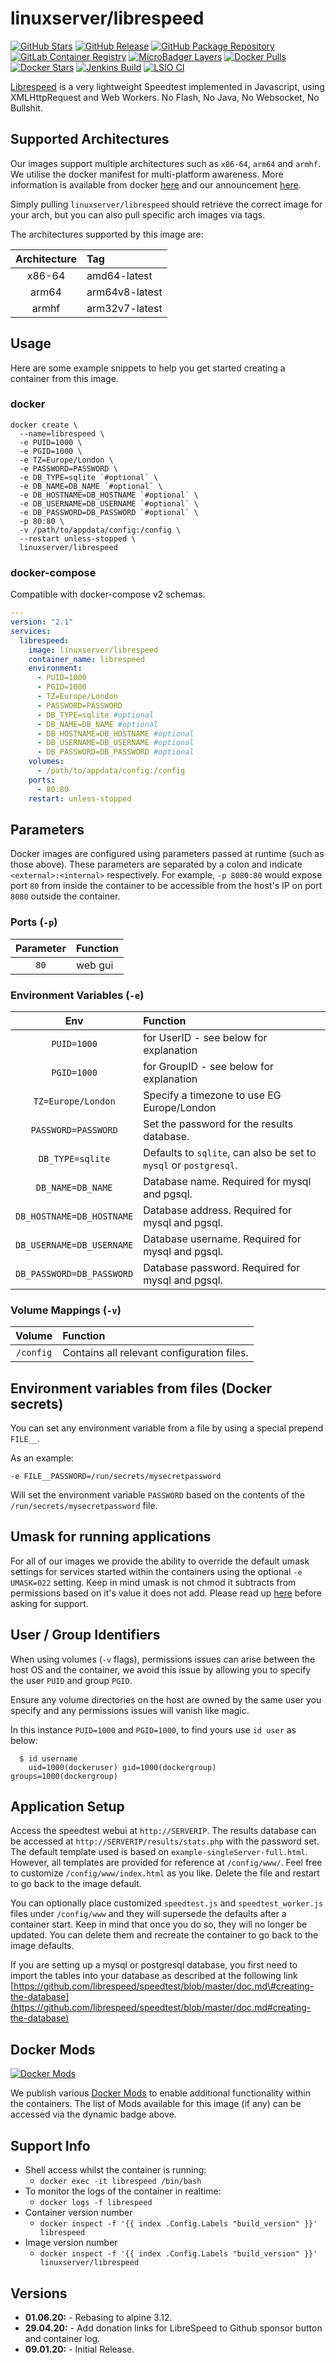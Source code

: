 # linuxserver/librespeed

[![GitHub Stars](https://img.shields.io/github/stars/linuxserver/docker-librespeed.svg?color=94398d&labelColor=555555&logoColor=ffffff&style=for-the-badge&logo=github)](https://github.com/linuxserver/docker-librespeed) [![GitHub Release](https://img.shields.io/github/release/linuxserver/docker-librespeed.svg?color=94398d&labelColor=555555&logoColor=ffffff&style=for-the-badge&logo=github)](https://github.com/linuxserver/docker-librespeed/releases) [![GitHub Package Repository](https://img.shields.io/static/v1.svg?color=94398d&labelColor=555555&logoColor=ffffff&style=for-the-badge&label=linuxserver.io&message=GitHub%20Package&logo=github)](https://github.com/linuxserver/docker-librespeed/packages) [![GitLab Container Registry](https://img.shields.io/static/v1.svg?color=94398d&labelColor=555555&logoColor=ffffff&style=for-the-badge&label=linuxserver.io&message=GitLab%20Registry&logo=gitlab)](https://gitlab.com/Linuxserver.io/docker-librespeed/container_registry) [![MicroBadger Layers](https://img.shields.io/microbadger/layers/linuxserver/librespeed.svg?color=94398d&labelColor=555555&logoColor=ffffff&style=for-the-badge)](https://microbadger.com/images/linuxserver/librespeed) [![Docker Pulls](https://img.shields.io/docker/pulls/linuxserver/librespeed.svg?color=94398d&labelColor=555555&logoColor=ffffff&style=for-the-badge&label=pulls&logo=docker)](https://hub.docker.com/r/linuxserver/librespeed) [![Docker Stars](https://img.shields.io/docker/stars/linuxserver/librespeed.svg?color=94398d&labelColor=555555&logoColor=ffffff&style=for-the-badge&label=stars&logo=docker)](https://hub.docker.com/r/linuxserver/librespeed) [![Jenkins Build](https://img.shields.io/jenkins/build?labelColor=555555&logoColor=ffffff&style=for-the-badge&jobUrl=https%3A%2F%2Fci.linuxserver.io%2Fjob%2FDocker-Pipeline-Builders%2Fjob%2Fdocker-librespeed%2Fjob%2Fmaster%2F&logo=jenkins)](https://ci.linuxserver.io/job/Docker-Pipeline-Builders/job/docker-librespeed/job/master/) [![LSIO CI](https://img.shields.io/badge/dynamic/yaml?color=94398d&labelColor=555555&logoColor=ffffff&style=for-the-badge&label=CI&query=CI&url=https%3A%2F%2Flsio-ci.ams3.digitaloceanspaces.com%2Flinuxserver%2Flibrespeed%2Flatest%2Fci-status.yml)](https://lsio-ci.ams3.digitaloceanspaces.com/linuxserver/librespeed/latest/index.html)

[Librespeed](https://github.com/librespeed/speedtest) is a very lightweight Speedtest implemented in Javascript, using XMLHttpRequest and Web Workers. No Flash, No Java, No Websocket, No Bullshit.

## Supported Architectures

Our images support multiple architectures such as `x86-64`, `arm64` and `armhf`. We utilise the docker manifest for multi-platform awareness. More information is available from docker [here](https://github.com/docker/distribution/blob/master/docs/spec/manifest-v2-2.md#manifest-list) and our announcement [here](https://blog.linuxserver.io/2019/02/21/the-lsio-pipeline-project/).

Simply pulling `linuxserver/librespeed` should retrieve the correct image for your arch, but you can also pull specific arch images via tags.

The architectures supported by this image are:

| Architecture | Tag |
| :---: | :--- |
| x86-64 | amd64-latest |
| arm64 | arm64v8-latest |
| armhf | arm32v7-latest |

## Usage

Here are some example snippets to help you get started creating a container from this image.

### docker

```text
docker create \
  --name=librespeed \
  -e PUID=1000 \
  -e PGID=1000 \
  -e TZ=Europe/London \
  -e PASSWORD=PASSWORD \
  -e DB_TYPE=sqlite `#optional` \
  -e DB_NAME=DB_NAME `#optional` \
  -e DB_HOSTNAME=DB_HOSTNAME `#optional` \
  -e DB_USERNAME=DB_USERNAME `#optional` \
  -e DB_PASSWORD=DB_PASSWORD `#optional` \
  -p 80:80 \
  -v /path/to/appdata/config:/config \
  --restart unless-stopped \
  linuxserver/librespeed
```

### docker-compose

Compatible with docker-compose v2 schemas.

```yaml
---
version: "2.1"
services:
  librespeed:
    image: linuxserver/librespeed
    container_name: librespeed
    environment:
      - PUID=1000
      - PGID=1000
      - TZ=Europe/London
      - PASSWORD=PASSWORD
      - DB_TYPE=sqlite #optional
      - DB_NAME=DB_NAME #optional
      - DB_HOSTNAME=DB_HOSTNAME #optional
      - DB_USERNAME=DB_USERNAME #optional
      - DB_PASSWORD=DB_PASSWORD #optional
    volumes:
      - /path/to/appdata/config:/config
    ports:
      - 80:80
    restart: unless-stopped
```

## Parameters

Docker images are configured using parameters passed at runtime \(such as those above\). These parameters are separated by a colon and indicate `<external>:<internal>` respectively. For example, `-p 8080:80` would expose port `80` from inside the container to be accessible from the host's IP on port `8080` outside the container.

### Ports \(`-p`\)

| Parameter | Function |
| :---: | :--- |
| `80` | web gui |

### Environment Variables \(`-e`\)

| Env | Function |
| :---: | :--- |
| `PUID=1000` | for UserID - see below for explanation |
| `PGID=1000` | for GroupID - see below for explanation |
| `TZ=Europe/London` | Specify a timezone to use EG Europe/London |
| `PASSWORD=PASSWORD` | Set the password for the results database. |
| `DB_TYPE=sqlite` | Defaults to `sqlite`, can also be set to `mysql` or `postgresql`. |
| `DB_NAME=DB_NAME` | Database name. Required for mysql and pgsql. |
| `DB_HOSTNAME=DB_HOSTNAME` | Database address. Required for mysql and pgsql. |
| `DB_USERNAME=DB_USERNAME` | Database username. Required for mysql and pgsql. |
| `DB_PASSWORD=DB_PASSWORD` | Database password. Required for mysql and pgsql. |

### Volume Mappings \(`-v`\)

| Volume | Function |
| :---: | :--- |
| `/config` | Contains all relevant configuration files. |

## Environment variables from files \(Docker secrets\)

You can set any environment variable from a file by using a special prepend `FILE__`.

As an example:

```text
-e FILE__PASSWORD=/run/secrets/mysecretpassword
```

Will set the environment variable `PASSWORD` based on the contents of the `/run/secrets/mysecretpassword` file.

## Umask for running applications

For all of our images we provide the ability to override the default umask settings for services started within the containers using the optional `-e UMASK=022` setting. Keep in mind umask is not chmod it subtracts from permissions based on it's value it does not add. Please read up [here](https://en.wikipedia.org/wiki/Umask) before asking for support.

## User / Group Identifiers

When using volumes \(`-v` flags\), permissions issues can arise between the host OS and the container, we avoid this issue by allowing you to specify the user `PUID` and group `PGID`.

Ensure any volume directories on the host are owned by the same user you specify and any permissions issues will vanish like magic.

In this instance `PUID=1000` and `PGID=1000`, to find yours use `id user` as below:

```text
  $ id username
    uid=1000(dockeruser) gid=1000(dockergroup) groups=1000(dockergroup)
```

## Application Setup

Access the speedtest webui at `http://SERVERIP`. The results database can be accessed at `http://SERVERIP/results/stats.php` with the password set.  
The default template used is based on `example-singleServer-full.html`. However, all templates are provided for reference at `/config/www/`. Feel free to customize `/config/www/index.html` as you like. Delete the file and restart to go back to the image default.

You can optionally place customized `speedtest.js` and `speedtest_worker.js` files under `/config/www` and they will supersede the defaults after a container start. Keep in mind that once you do so, they will no longer be updated. You can delete them and recreate the container to go back to the image defaults.

If you are setting up a mysql or postgresql database, you first need to import the tables into your database as described at the following link  
[https://github.com/librespeed/speedtest/blob/master/doc.md\#creating-the-database](https://github.com/librespeed/speedtest/blob/master/doc.md#creating-the-database)

## Docker Mods

[![Docker Mods](https://img.shields.io/badge/dynamic/yaml?color=94398d&labelColor=555555&logoColor=ffffff&style=for-the-badge&label=mods&query=%24.mods%5B%27librespeed%27%5D.mod_count&url=https%3A%2F%2Fraw.githubusercontent.com%2Flinuxserver%2Fdocker-mods%2Fmaster%2Fmod-list.yml)](https://mods.linuxserver.io/?mod=librespeed)

We publish various [Docker Mods](https://github.com/linuxserver/docker-mods) to enable additional functionality within the containers. The list of Mods available for this image \(if any\) can be accessed via the dynamic badge above.

## Support Info

* Shell access whilst the container is running:
  * `docker exec -it librespeed /bin/bash`
* To monitor the logs of the container in realtime:
  * `docker logs -f librespeed`
* Container version number
  * `docker inspect -f '{{ index .Config.Labels "build_version" }}' librespeed`
* Image version number
  * `docker inspect -f '{{ index .Config.Labels "build_version" }}' linuxserver/librespeed`

## Versions

* **01.06.20:** - Rebasing to alpine 3.12.
* **29.04.20:** - Add donation links for LibreSpeed to Github sponsor button and container log.
* **09.01.20:** - Initial Release.

